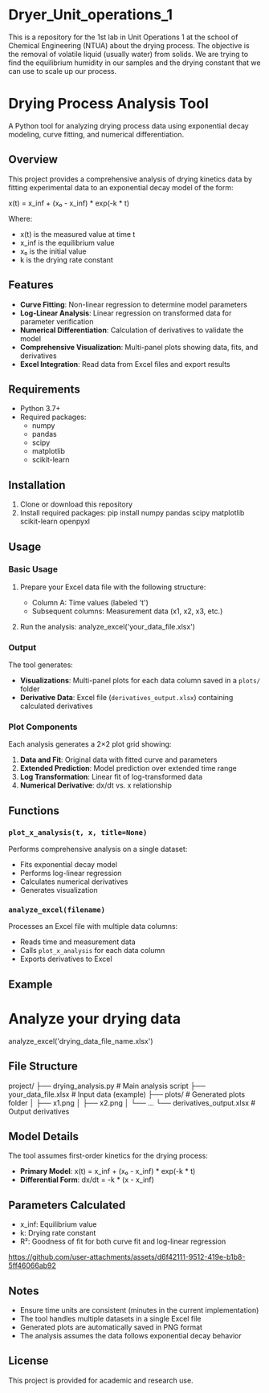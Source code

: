 # Dryer_Unit_operations_1
This is a repository for the 1st lab in Unit Operations 1 at the school of Chemical Engineering (NTUA) about the  drying process. The objective is the  removal of volatile liquid (usually water) from solids. We are trying to find the equilibrium humidity in our samples and the drying constant that we can use to scale up our  process.


# Drying Process Analysis Tool

A Python tool for analyzing drying process data using exponential decay modeling, curve fitting, and numerical differentiation.

## Overview

This project provides a comprehensive analysis of drying kinetics data by fitting experimental data to an exponential decay model of the form:

x(t) = x_inf + (x₀ - x_inf) * exp(-k * t)

Where:
- x(t) is the measured value at time t
- x_inf is the equilibrium value
- x₀ is the initial value
- k is the drying rate constant

## Features

- **Curve Fitting**: Non-linear regression to determine model parameters
- **Log-Linear Analysis**: Linear regression on transformed data for parameter verification
- **Numerical Differentiation**: Calculation of derivatives to validate the model
- **Comprehensive Visualization**: Multi-panel plots showing data, fits, and derivatives
- **Excel Integration**: Read data from Excel files and export results

## Requirements

- Python 3.7+
- Required packages:
  - numpy
  - pandas
  - scipy
  - matplotlib
  - scikit-learn

## Installation

1. Clone or download this repository
2. Install required packages:
pip install numpy pandas scipy matplotlib scikit-learn openpyxl

## Usage

### Basic Usage

1. Prepare your Excel data file with the following structure:
   - Column A: Time values (labeled 't')
   - Subsequent columns: Measurement data (x1, x2, x3, etc.)

2. Run the analysis:
analyze_excel('your_data_file.xlsx')

### Output

The tool generates:
- **Visualizations**: Multi-panel plots for each data column saved in a `plots/` folder
- **Derivative Data**: Excel file (`derivatives_output.xlsx`) containing calculated derivatives

### Plot Components

Each analysis generates a 2×2 plot grid showing:
1. **Data and Fit**: Original data with fitted curve and parameters
2. **Extended Prediction**: Model prediction over extended time range
3. **Log Transformation**: Linear fit of log-transformed data
4. **Numerical Derivative**: dx/dt vs. x relationship

## Functions

### `plot_x_analysis(t, x, title=None)`
Performs comprehensive analysis on a single dataset:
- Fits exponential decay model
- Performs log-linear regression
- Calculates numerical derivatives
- Generates visualization

### `analyze_excel(filename)`
Processes an Excel file with multiple data columns:
- Reads time and measurement data
- Calls `plot_x_analysis` for each data column
- Exports derivatives to Excel

## Example

# Analyze your drying data
analyze_excel('drying_data_file_name.xlsx')

## File Structure

project/
├── drying_analysis.py    # Main analysis script
├── your_data_file.xlsx   # Input data (example)
├── plots/                # Generated plots folder
│   ├── x1.png
│   ├── x2.png
│   └── ...
└── derivatives_output.xlsx  # Output derivatives

## Model Details

The tool assumes first-order kinetics for the drying process:
- **Primary Model**: x(t) = x_inf + (x₀ - x_inf) * exp(-k * t)
- **Differential Form**: dx/dt = -k * (x - x_inf)

## Parameters Calculated

- x_inf: Equilibrium value
- k: Drying rate constant
- R²: Goodness of fit for both curve fit and log-linear regression

  
https://github.com/user-attachments/assets/d6f42111-9512-419e-b1b8-5ff46066ab92



## Notes

- Ensure time units are consistent (minutes in the current implementation)
- The tool handles multiple datasets in a single Excel file
- Generated plots are automatically saved in PNG format
- The analysis assumes the data follows exponential decay behavior

## License

This project is provided for academic and research use.
